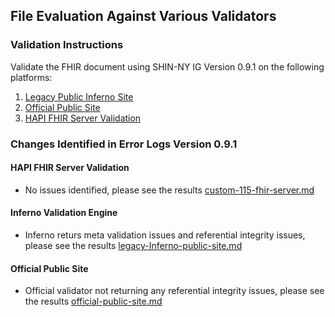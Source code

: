 ## File Evaluation Against Various Validators

### Validation Instructions

Validate the FHIR document using SHIN-NY IG Version 0.9.1 on the following platforms:
1. [Legacy Public Inferno Site](https://inferno.healthit.gov/validator/)
2. [Official Public Site](https://validator.fhir.org/)
4. [HAPI FHIR Server Validation ](https://synthetic.fhir.api.devl.techbd.org/Bundle/$validate)


### Changes Identified in Error Logs Version 0.9.1


#### HAPI FHIR Server Validation

- No issues identified, please see the results [custom-115-fhir-server.md](custom-115-fhir-server.md)  

#### Inferno Validation Engine

- Inferno returs meta validation issues and referential integrity issues, please see the results [legacy-Inferno-public-site.md](legacy-Inferno-public-site.md)

#### Official Public Site

- Official validator not returning any referential integrity issues, please see the results  [official-public-site.md](official-public-site.md) 